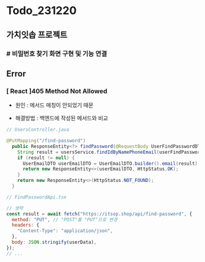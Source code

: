 # Todo_231220

## 가치잇솝 프로젝트

### # 비밀번호 찾기 화면 구현 및 기능 연결

## Error

### [ React ]405 Method Not Allowed

- 원인 : 메서드 매칭이 안되었기 때문

- 해결방법 : 백엔드에 작성된 메서드와 비교

```java
// UsersController.java

@PutMapping("/find-password")
  public ResponseEntity<?> findPassword(@RequestBody UserFindPasswordDTO userFindPasswordDTO) {
    String result = usersService.findIdByNamePhoneEmail(userFindPasswordDTO);
    if (result != null) {
      UserEmailDTO userEmailDTO = UserEmailDTO.builder().email(result).build();
      return new ResponseEntity<>(userEmailDTO, HttpStatus.OK);
    }
    return new ResponseEntity<>(HttpStatus.NOT_FOUND);
  }

```

```javascript
// FindPasswordApi.tsx

// 생략
const result = await fetch("https://itsop.shop/api/find-password", {
  method: "PUT", // "POST"를 "PUT"으로 변경
  headers: {
    "Content-Type": "application/json",
  },
  body: JSON.stringify(userData),
});
// ...
```
